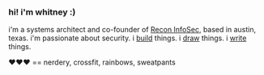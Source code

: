 ### hi! i'm whitney :)

i'm a systems architect and co-founder of [Recon InfoSec](https://www.reconinfosec.com), based in austin, texas. i'm passionate about security. i [build](https://whitneychampion.com/portfolio/index.html) things. i [draw](https://angry.unicorns.lol) things. i [write](https://short-stack.net) things.

❤️❤️❤️ == nerdery, crossfit, rainbows, sweatpants
